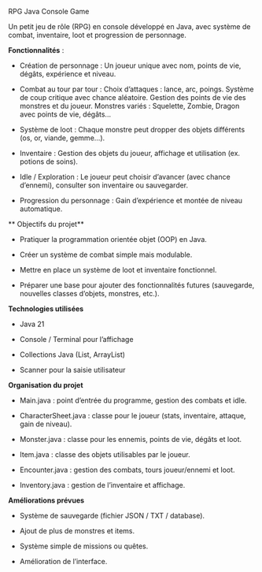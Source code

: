RPG Java Console Game

Un petit jeu de rôle (RPG) en console développé en Java, avec système de combat, inventaire, loot et progression de personnage.

**Fonctionnalités** : 

- Création de personnage : Un joueur unique avec nom, points de vie, dégâts, expérience et niveau.

- Combat au tour par tour :
    Choix d’attaques : lance, arc, poings.
    Système de coup critique avec chance aléatoire.
    Gestion des points de vie des monstres et du joueur.
    Monstres variés : Squelette, Zombie, Dragon avec points de vie, dégâts...

- Système de loot : Chaque monstre peut dropper des objets différents (os, or, viande, gemme…).

- Inventaire : Gestion des objets du joueur, affichage et utilisation (ex. potions de soins).

- Idle / Exploration : Le joueur peut choisir d’avancer (avec chance d’ennemi), consulter son inventaire ou sauvegarder.

- Progression du personnage : Gain d’expérience et montée de niveau automatique.


** Objectifs du projet**

- Pratiquer la programmation orientée objet (OOP) en Java.

- Créer un système de combat simple mais modulable.

- Mettre en place un système de loot et inventaire fonctionnel.

- Préparer une base pour ajouter des fonctionnalités futures (sauvegarde, nouvelles classes d’objets, monstres, etc.).

**Technologies utilisées**

- Java 21

- Console / Terminal pour l’affichage

- Collections Java (List, ArrayList)

- Scanner pour la saisie utilisateur

 **Organisation du projet**

- Main.java : point d’entrée du programme, gestion des combats et idle.

- CharacterSheet.java : classe pour le joueur (stats, inventaire, attaque, gain de niveau).

- Monster.java : classe pour les ennemis, points de vie, dégâts et loot.

- Item.java : classe des objets utilisables par le joueur.

- Encounter.java : gestion des combats, tours joueur/ennemi et loot.

- Inventory.java : gestion de l’inventaire et affichage.

**Améliorations prévues**

- Système de sauvegarde (fichier JSON / TXT / database).

- Ajout de plus de monstres et items.

- Système simple de missions ou quêtes.

- Amélioration de l’interface.
